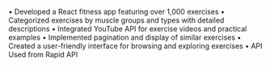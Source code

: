 •	Developed a React fitness app featuring over 1,000 exercises
•	Categorized exercises by muscle groups and types with detailed descriptions
•	Integrated YouTube API for exercise videos and practical examples
•	Implemented pagination and display of similar exercises
•	Created a user-friendly interface for browsing and exploring exercises
•	API Used from Rapid API
